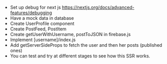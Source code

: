 - Set up debug for next js https://nextjs.org/docs/advanced-features/debugging
- Have a mock data in database
- Create UserProfile component
- Create PostFeed, PostItem
- Create getUserWithUsername, postToJSON in firebase.js
- Implement [username]/index.js
- Add getServerSideProps to fetch the user and then her posts (published ones)
- You can test and try at different stages to see how this SSR works.  